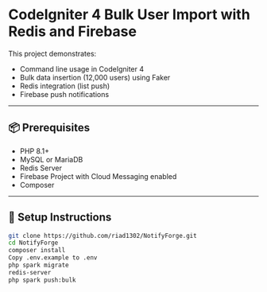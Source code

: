 # CodeIgniter 4 Bulk User Import with Redis and Firebase

This project demonstrates:

- Command line usage in CodeIgniter 4
- Bulk data insertion (12,000 users) using Faker
- Redis integration (list push)
- Firebase push notifications

---

## 📦 Prerequisites

- PHP 8.1+
- MySQL or MariaDB
- Redis Server
- Firebase Project with Cloud Messaging enabled
- Composer

---

## 🚀 Setup Instructions

   ```bash
   git clone https://github.com/riad1302/NotifyForge.git
   cd NotifyForge
   composer install
   Copy .env.example to .env
   php spark migrate
   redis-server
   php spark push:bulk




